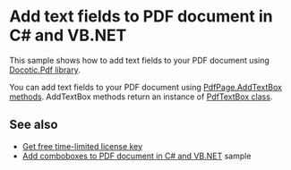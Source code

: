 # Add text fields to PDF document in C# and VB.NET
This sample shows how to add text fields to your PDF document using [Docotic.Pdf library](https://bitmiracle.com/pdf-library/). 

You can add text fields to your PDF document using [PdfPage.AddTextBox methods](https://bitmiracle.com/pdf-library/help/pdfpage.addtextbox.html).
AddTextBox methods return an instance of [PdfTextBox class](https://bitmiracle.com/pdf-library/help/pdftextbox.html).

## See also
* [Get free time-limited license key](https://bitmiracle.com/pdf-library/download-pdf-library.aspx)
* [Add comboboxes to PDF document in C# and VB.NET](/Samples/Forms%20and%20Annotations/Comboboxes) sample